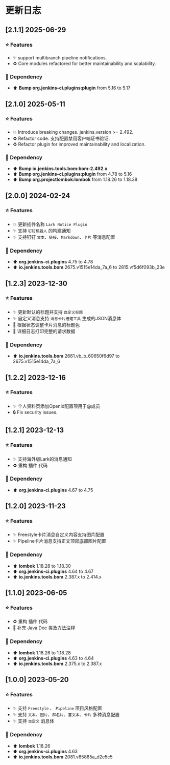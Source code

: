 # 更新日志

## [2.1.1] 2025-06-29

### ⭐ Features

- ✨ support multibranch pipeline notifications.
- ♻️ Core modules refactored for better maintainability and scalability.

### 🔨 Dependency

- ⬆️ **Bump org.jenkins-ci.plugins:plugin** from 5.16 to 5.17

## [2.1.0] 2025-05-11

### ⭐ Features

- 💥 Introduce breaking changes. jenkins.version >= 2.492.
- ♻️ Refactor code. 支持配置禁用客户端证书验证.
- ♻️ Refactor plugin for improved maintainability and localization.

### 🔨 Dependency

- ⬆️ **Bump io.jenkins.tools.bom:bom-2.492.x**
- ⬆️ **Bump org.jenkins-ci.plugins:plugin** from 4.78 to 5.16
- ⬆️ **Bump org.projectlombok:lombok** from 1.18.26 to 1.18.38

## [2.0.0] 2024-02-24

### ⭐ Features

- 💥 更新插件名称 `Lark Notice Plugin`
- ✨ 支持 `钉钉机器人` 的构建通知
- ✨ 支持钉钉 `文本`、`链接`、`Markdown`、`卡片` 等消息配置

### 🔨 Dependency

- ⬆️ **org.jenkins-ci.plugins**  4.75 to 4.78
- ⬆️ **io.jenkins.tools.bom**  2675.v1515e14da_7a_6 to 2815.vf5d6f093b_23e

## [1.2.3] 2023-12-30

### ⭐ Features

- ✨ 更新默认的标题并支持 `自定义标题`
- ✨ 自定义消息支持 `消息卡片搭建工具` 生成的JSON消息体
- 🎨 根据状态调整卡片消息的标题色
- 🎨 详细日志打印完整的请求数据

### 🔨 Dependency

- ⬆️ **io.jenkins.tools.bom**  2661.vb_b_60650f6d97 to 2675.v1515e14da_7a_6

## [1.2.2] 2023-12-16

### ⭐ Features

- ✨ 个人资料页添加OpenId配置项用于@成员
- 🔒 Fix security issues.

## [1.2.1] 2023-12-13

### ⭐ Features

- ✨ 支持海外版Lark的消息通知
- ♻️ 重构 插件 代码

### 🔨 Dependency

- ⬆️ **org.jenkins-ci.plugins**  4.67 to 4.75

## [1.2.0] 2023-11-23

### ⭐ Features

- ✨️ Freestyle卡片消息自定义内容支持图片配置
- ✨ Pipeline卡片消息支持正文顶部底部图片配置

### 🔨 Dependency

- ⬆️ **lombok** 1.18.28 to 1.18.30
- ⬆️ **org.jenkins-ci.plugins**  4.64 to 4.67
- ⬆️ **io.jenkins.tools.bom**  2.387.x to 2.414.x

## [1.1.0] 2023-06-05

### ⭐ Features

- ♻️ 重构 插件 代码
- 📝 补充 Java Doc 类及方法注释

### 🔨 Dependency

- ⬆️ **lombok** 1.18.26 to 1.18.28
- ⬆️ **org.jenkins-ci.plugins**  4.63 to 4.64
- ⬆️ **io.jenkins.tools.bom**  2.375.x to 2.387.x

## [1.0.0] 2023-05-20

### ⭐ Features

- ✨ 支持 `Freestyle` 、 `Pipeline` 项目风格配置
- ✨ 支持 `文本`、`图片`、`群名片`、`富文本`、`卡片` 多种消息配置
- ✨ 支持 `自定义` 消息体

### 🔨 Dependency

- ⬆️ **lombok** 1.18.26
- ⬆️ **org.jenkins-ci.plugins**  4.63
- ⬆️ **io.jenkins.tools.bom**  2081.v85885a_d2e5c5
